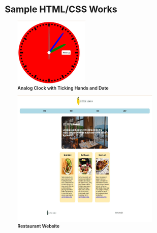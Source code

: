 <h1>Sample HTML/CSS Works</h1>
<figure>
  <img src="Analog Clock.jpg" height="200">
  <figcaption style="font-weight:600;">Analog Clock with Ticking Hands and Date</figcaption>
</figure>
<figure></figure>
<p></p>
<figure>
  <img src="Restaurant.jpg" height="400">
  <figcaption style="font-weight:600;">Restaurant Website</figcaption>
</figure>
<figure></figure>
